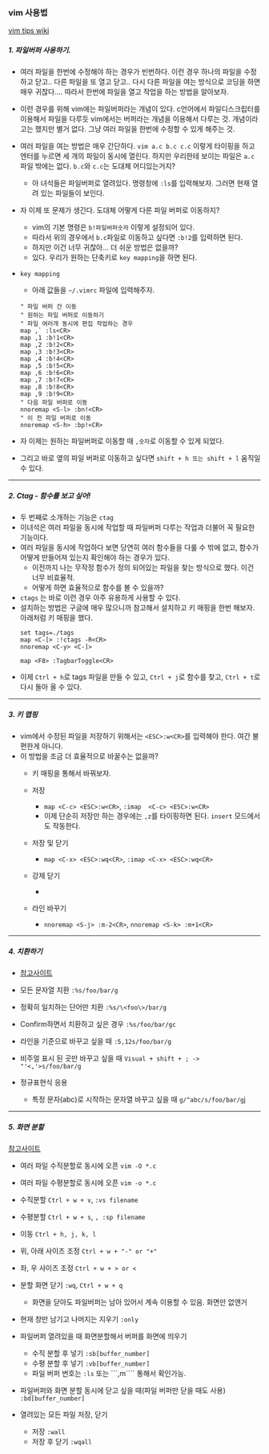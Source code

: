 ### vim 사용법

[vim tips wiki](https://vim.fandom.com/wiki/Vim_Tips_Wiki)

##### 1. 파일버퍼 사용하기.

- 여러 파일을 한번에 수정해야 하는 경우가 빈번하다. 이런 경우 하나의 파일을 수정하고 닫고.. 다른 파일을 또 열고 닫고.. 다시 다른 파일을 여는 방식으로 코딩을 하면 매우 귀찮다.... 따라서 한번에 파일을 열고 작업을 하는 방법을 알아보자.

- 이런 경우를 위해 vim에는 파일버퍼라는 개념이 있다. c언어에서 파일디스크립터를 이용해서 파일을 다루듯 vim에서는 버퍼라는 개념을 이용해서 다루는 것. 개념이라고는 했지만 별거 없다. 그냥 여러 파일을 한번에 수정할 수 있게 해주는 것.

- 여러 파일을 여는 방법은 매우 간단하다.  ```vim a.c b.c c.c``` 이렇게 타이핑을 하고 엔터를 누르면 세 개의 파일이 동시에 열린다. 하지만 우리한테 보이는 파일은 ```a.c``` 파일 밖에는 없다. ```b.c```와 ```c.c```는 도대체 어디있는거지?
  - 아 녀석들은 파일버퍼로 열려있다. 명령창에 ```:ls```를 입력해보자. 그러면 현재 열려 있는 파일들이 보인다.
- 자 이제 또 문제가 생긴다. 도대체 어떻게 다른 파일 버퍼로 이동하지?
  - vim의 기본 명령은 ```b!파일버퍼숫자``` 이렇게 설정되어 있다.
  - 따라서 위의 경우에서 ```b.c```파일로 이동하고 싶다면 ```:b!2```를 입력하면 된다.
  - 하지만 이건 너무 귀찮아... 더 쉬운 방법은 없을까?
  - 있다. 우리가 원하는 단축키로 ```key mapping```을 하면 된다.
  
- ```key mapping```
  - 아래 값들을 ```~/.vimrc``` 파일에 입력해주자.
  ```
  " 파일 버퍼 간 이동
  " 원하는 파일 버퍼로 이동하기
  " 파일 여러개 동시에 편집 작업하는 경우
  map ,` :ls<CR>
  map ,1 :b!1<CR>
  map ,2 :b!2<CR>
  map ,3 :b!3<CR>
  map ,4 :b!4<CR>
  map ,5 :b!5<CR>
  map ,6 :b!6<CR>
  map ,7 :b!7<CR>
  map ,8 :b!8<CR>
  map ,9 :b!9<CR>
  " 다음 파일 버퍼로 이동
  nnoremap <S-l> :bn!<CR>
  " 이 전 파일 버퍼로 이동
  nnoremap <S-h> :bp!<CR>
  ```
- 자 이제는 원하는 파일버퍼로 이동할 때 ```,숫자```로 이동할 수 있게 되었다.
- 그리고 바로 옆의 파일 버퍼로 이동하고 싶다면 ```shift + h 또는 shift + l``` 움직일 수 있다.

-----

##### 2. Ctag - 함수를 보고 싶어!

- 두 번째로 소개하는 기능은 ```ctag```
- 이녀석은 여러 파일을 동시에 작업할 때 파일버퍼 다루는 작업과 더불어 꼭 필요한 기능이다.
- 여러 파일을 동시에 작업하다 보면 당연히 여러 함수들을 다룰 수 밖에 없고, 함수가 어떻게 만들어져 있는지 확인해야 하는 경우가 있다. 
  - 이전까지 나는 무작정 함수가 정의 되어있는 파일을 찾는 방식으로 했다. 이건 너무 비효율적.
  - 어떻게 하면 효율적으로 함수를 볼 수 있을까?
- ```ctags``` 는 바로 이런 경우 아주 유용하게 사용할 수 있다.
- 설치하는 방법은 구글에 매우 많으니까 참고해서 설치하고 키 매핑을 한번 해보자. 아래처럼 키 매핑을 했다.
  ```
  set tags=./tags
  map <C-[> :!ctags -R<CR>
  nnoremap <C-y> <C-]>

  map <F8> :TagbarToggle<CR>
  ```
- 이제 ```Ctrl + h```로 tags 파일을 만들 수 있고, ```Ctrl + j```로 함수를 찾고, ```Ctrl + t```로 다시 돌아 올 수 있다.


-----
##### 3. 키 맵핑

- vim에서 수정된 파일을 저장하기 위해서는 ```<ESC>:w<CR>```를 입력해야 한다. 여간 불편한게 아니다.
- 이 방법을 조금 더 효율적으로 바꿀수는 없을까?
  - 키 매핑을 통해서 바꿔보자.
  
  - 저장
    - ```map <C-c> <ESC>:w<CR>```, ```:imap  <C-c> <ESC>:w<CR>```
    - 이제 단순히 저장만 하는 경우에는 ```,z```를 타이핑하면 된다. ```insert``` 모드에서도 작동한다.
  
  - 저장 및 닫기
    - ```map <C-x> <ESC>:wq<CR>```, ```:imap <C-x> <ESC>:wq<CR>```

  - 강제 닫기
    - ```map <C-e> <ESC>:q!<CR>
    
  - 라인 바꾸기
    - ```nnoremap <S-j> :m-2<CR>```, ```nnoremap <S-k> :m+1<CR>```
    
-----
##### 4. 치환하기

- [참고사이트](https://vim.fandom.com/wiki/Search_and_replace)

- 모든 문자열 치환
  ```:%s/foo/bar/g```
  
- 정확히 일치하는 단어만 치환
  ```:%s/\<foo\>/bar/g```
  
- Confirm하면서 치환하고 싶은 경우
  ```:%s/foo/bar/gc```

- 라인을 기준으로 바꾸고 싶을 때
  ```:5,12s/foo/bar/g```
  
- 비주얼 표시 된 곳만 바꾸고 싶을 때
  ```Visual + shift + ; -> "'<,'>s/foo/bar/g```

- 정규표현식 응용
  - 특정 문자(abc)로 시작하는 문자열 바꾸고 싶을 때
    ```g/^abc/s/foo/bar/g```j
    
-----    
##### 5. 화면 분할

[참고사이트](https://thoughtbot.com/blog/vim-splits-move-faster-and-more-naturally)

- 여러 파일 수직분할로 동시에 오픈
  ```vim -O *.c```

- 여러 파일 수평분할로 동시에 오픈
  ```vim -o *.c```

- 수직분할
  ```Ctrl + w + v```, ```:vs filename```
  
- 수평분할
  ```Ctrl + w + s```, ```, :sp filename```
 
- 이동
  ```Ctrl + h, j, k, l```
  
- 위, 아래 사이즈 조정
  ```Ctrl + w + "-" or "+"```

- 좌, 우 사이즈 조정
  ```Ctrl + w + > or < ```
  
  
- 분할 화면 닫기
  ```:wq```, ```Ctrl + w + q```
  - 화면을 닫아도 파일버퍼는 남아 있어서 계속 이용할 수 있음. 화면만 없앤거
  
- 현재 창만 남기고 나머지는 지우기
  ```:only```
  
- 파일버퍼 열려있을 때 화면분할해서 버퍼를 화면에 띄우기
  - 수직 분할 후 넣기
    ```:sb[buffer_number]```
  - 수평 분할 후 넣기
    ```:vb[buffer_number]```
  - 파일 버퍼 번호는 ```:ls``` 또는 ```,m\```` 통해서 확인가능.
  
- 파일버퍼와 화면 분할 동시에 닫고 싶을 때(파일 버퍼만 닫을 때도 사용)
  ```:bd[buffer_number]```
  
- 열려있는 모든 파일 저장, 닫기
  - 저장
    ```:wall```
  - 저장 후 닫기
    ```:wqall```
  
  
  
  
  
  
  
  
  
  
